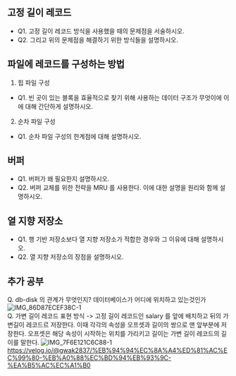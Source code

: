 ## 고정 길이 레코드
* Q1. 고정 길이 레코드 방식을 사용했을 때의 문제점을 서술하시오.
* Q2. 그리고 위의 문제점을 해결하기 위한 방식들을 설명하시오.

## 파일에 레코드를 구성하는 방법
1. 힙 파일 구성
* Q1. 빈 곳이 있는 블록을 효율적으로 찾기 위해 사용하는 데이터 구조가 무엇이에 이에 대해 간단하게 설명하시오.

2. 순차 파일 구성
* Q1. 순차 파일 구성의 한계점에 대해 설명하시오.

## 버퍼
* Q1. 버퍼가 왜 필요한지 설명하시오.
* Q2. 버퍼 교체를 위한 전략을 MRU 를 사용한다. 이에 대한 설명을 원리와 함께 설명하시오.

## 열 지향 저장소
* Q1. 행 기반 저장소보다 열 지향 저장소가 적합한 경우와 그 이유에 대해 설명하시오.
* Q2. 열 지향 저장소의 장점을 설명하시오.

## 추가 공부
Q. db-disk 의 관계가 무엇인지? 데이터베이스가 어디에 위치하고 있는것인가
![IMG_86D87ECEF38C-1](https://github.com/AZ-backend-study/Database/assets/98975580/a51d8835-e49e-4b48-a09b-a05b102cfaa1)
<br>
Q. 가변 길이 레코드 표현 방식 -> 고정 길이 레코드인 salary 를 앞에 배치하고 뒤의 가변길이 레코드르 저장한다. 이때 각각의 속성을 오프셋과 길이의 쌍으로 맨 앞부분에 저장한다. 오프셋은 해당 속성이 시작하는 위치를 가리키고 길이는 가변 길이 레코드의 길이를 말한다.
![IMG_7F6E121C6C88-1](https://github.com/AZ-backend-study/Database/assets/98975580/882a4cbe-e363-4e3b-871d-97e7918f821b)
https://velog.io/@gwak2837/%EB%94%94%EC%8A%A4%ED%81%AC%EC%99%80-%EB%A0%88%EC%BD%94%EB%93%9C-%EA%B5%AC%EC%A1%B0
